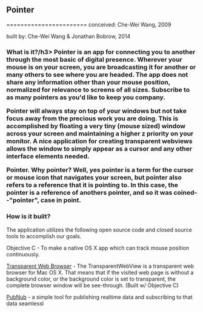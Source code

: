 <h2>Pointer</h2>
=======================
conceived:	Che-Wei Wang, 2009

built by:	Che-Wei Wang & Jonathan Bobrow, 2014

<h3>What is it?/h3>
Pointer is an app for connecting you to another through the most basic of digital presence. Wherever your mouse is on your screen, you are broadcasting it for another or many others to see where you are headed. The app does not share any information other than your mouse position, normalized for relevance to screens of all sizes. Subscribe to as many pointers as you'd like to keep you company.

Pointer will always stay on top of your windows but not take focus away from the precious work you are doing. This is accomplished by floating a very tiny (mouse sized) window across your screen and maintaining a higher z priority on your monitor. A nice application for creating transparent webviews allows the window to simply appear as a cursor and any other interface elements needed.

Pointer. Why pointer? Well, yes pointer is a term for the cursor or mouse icon that navigates your screen, but pointer also refers to a reference that it is pointing to. In this case, the pointer is a reference of anothers pointer, and so it was coined--"pointer", case in point. 

<h3>How is it built?</h3>
The application utilizes the following open source code and closed source tools to accomplish our goals.

Objective C - To make a native OS X app which can track mouse position continuously.

<a href="https://github.com/irlabs/TransparentWebView">Transparent Web Browser</a> - The TransparentWebView is a transparent web browser for Mac OS X. That means that if the visited web page is without a background color, or the background color is set to transparent, the complete browser window will be see-through. (Built w/ Objective C)

<a href="http://pubnub.com">PubNub</a> - a simple tool for publishing realtime data and subscribing to that data seamlessl